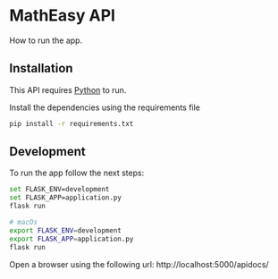 # MathEasy API

How to run the app.

## Installation

This API requires [Python](https://www.python.org/downloads/) to run.

Install the dependencies using the requirements file

```sh
pip install -r requirements.txt
```

## Development

To run the app follow the next steps:

```sh
set FLASK_ENV=development
set FLASK_APP=application.py
flask run

# macOs
export FLASK_ENV=development
export FLASK_APP=application.py
flask run
```

Open a browser using the following url:
http://localhost:5000/apidocs/
